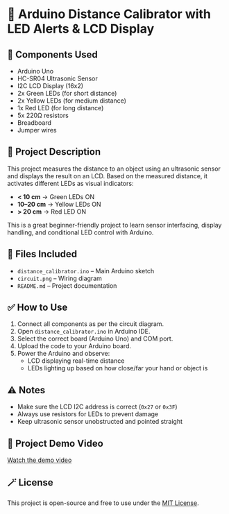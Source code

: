 # 📏 Arduino Distance Calibrator with LED Alerts & LCD Display

## 🔧 Components Used
- Arduino Uno
- HC-SR04 Ultrasonic Sensor
- I2C LCD Display (16x2)
- 2x Green LEDs (for short distance)
- 2x Yellow LEDs (for medium distance)
- 1x Red LED (for long distance)
- 5x 220Ω resistors
- Breadboard
- Jumper wires

## 📘 Project Description
This project measures the distance to an object using an ultrasonic sensor and displays the result on an LCD. Based on the measured distance, it activates different LEDs as visual indicators:

- **< 10 cm** → Green LEDs ON  
- **10–20 cm** → Yellow LEDs ON  
- **> 20 cm** → Red LED ON  

This is a great beginner-friendly project to learn sensor interfacing, display handling, and conditional LED control with Arduino.

## 📁 Files Included
- `distance_calibrator.ino` – Main Arduino sketch
- `circuit.png` – Wiring diagram
- `README.md` – Project documentation

## ✅ How to Use
1. Connect all components as per the circuit diagram.
2. Open `distance_calibrator.ino` in Arduino IDE.
3. Select the correct board (Arduino Uno) and COM port.
4. Upload the code to your Arduino board.
5. Power the Arduino and observe:
   - LCD displaying real-time distance
   - LEDs lighting up based on how close/far your hand or object is

## ⚠️ Notes
- Make sure the LCD I2C address is correct (`0x27` or `0x3F`)
- Always use resistors for LEDs to prevent damage
- Keep ultrasonic sensor unobstructed and pointed straight

## 🎥 Project Demo Video

[Watch the demo video]((https://drive.google.com/file/d/18n0UGEhbt05ZHWg9V9_vK7sVJ7YUO9Rv/view))


## 🪄 License
This project is open-source and free to use under the [MIT License](LICENSE).
